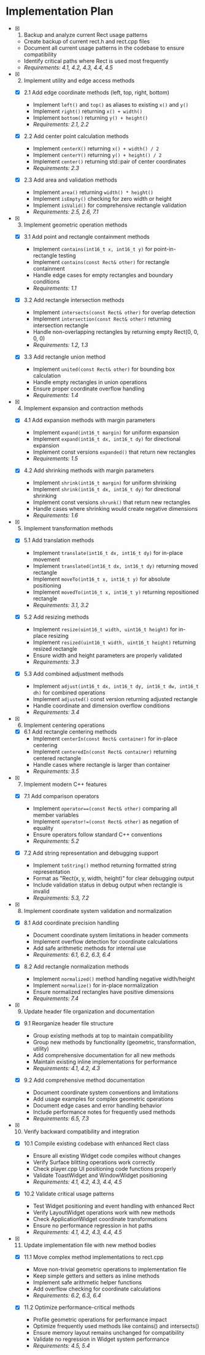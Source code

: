# Implementation Plan

- [x] 1. Backup and analyze current Rect usage patterns
  - Create backup of current rect.h and rect.cpp files
  - Document all current usage patterns in the codebase to ensure compatibility
  - Identify critical paths where Rect is used most frequently
  - _Requirements: 4.1, 4.2, 4.3, 4.4, 4.5_

- [x] 2. Implement utility and edge access methods
  - [x] 2.1 Add edge coordinate methods (left, top, right, bottom)
    - Implement `left()` and `top()` as aliases to existing `x()` and `y()`
    - Implement `right()` returning `x() + width()`
    - Implement `bottom()` returning `y() + height()`
    - _Requirements: 2.1, 2.2_

  - [x] 2.2 Add center point calculation methods
    - Implement `centerX()` returning `x() + width() / 2`
    - Implement `centerY()` returning `y() + height() / 2`
    - Implement `center()` returning std::pair of center coordinates
    - _Requirements: 2.3_

  - [x] 2.3 Add area and validation methods
    - Implement `area()` returning `width() * height()`
    - Implement `isEmpty()` checking for zero width or height
    - Implement `isValid()` for comprehensive rectangle validation
    - _Requirements: 2.5, 2.6, 7.1_

- [x] 3. Implement geometric operation methods
  - [x] 3.1 Add point and rectangle containment methods
    - Implement `contains(int16_t x, int16_t y)` for point-in-rectangle testing
    - Implement `contains(const Rect& other)` for rectangle containment
    - Handle edge cases for empty rectangles and boundary conditions
    - _Requirements: 1.1_

  - [x] 3.2 Add rectangle intersection methods
    - Implement `intersects(const Rect& other)` for overlap detection
    - Implement `intersection(const Rect& other)` returning intersection rectangle
    - Handle non-overlapping rectangles by returning empty Rect(0, 0, 0, 0)
    - _Requirements: 1.2, 1.3_

  - [x] 3.3 Add rectangle union method
    - Implement `united(const Rect& other)` for bounding box calculation
    - Handle empty rectangles in union operations
    - Ensure proper coordinate overflow handling
    - _Requirements: 1.4_

- [x] 4. Implement expansion and contraction methods
  - [x] 4.1 Add expansion methods with margin parameters
    - Implement `expand(int16_t margin)` for uniform expansion
    - Implement `expand(int16_t dx, int16_t dy)` for directional expansion
    - Implement const versions `expanded()` that return new rectangles
    - _Requirements: 1.5_

  - [x] 4.2 Add shrinking methods with margin parameters
    - Implement `shrink(int16_t margin)` for uniform shrinking
    - Implement `shrink(int16_t dx, int16_t dy)` for directional shrinking
    - Implement const versions `shrunk()` that return new rectangles
    - Handle cases where shrinking would create negative dimensions
    - _Requirements: 1.6_

- [x] 5. Implement transformation methods
  - [x] 5.1 Add translation methods
    - Implement `translate(int16_t dx, int16_t dy)` for in-place movement
    - Implement `translated(int16_t dx, int16_t dy)` returning moved rectangle
    - Implement `moveTo(int16_t x, int16_t y)` for absolute positioning
    - Implement `movedTo(int16_t x, int16_t y)` returning repositioned rectangle
    - _Requirements: 3.1, 3.2_

  - [x] 5.2 Add resizing methods
    - Implement `resize(uint16_t width, uint16_t height)` for in-place resizing
    - Implement `resized(uint16_t width, uint16_t height)` returning resized rectangle
    - Ensure width and height parameters are properly validated
    - _Requirements: 3.3_

  - [x] 5.3 Add combined adjustment methods
    - Implement `adjust(int16_t dx, int16_t dy, int16_t dw, int16_t dh)` for combined operations
    - Implement `adjusted()` const version returning adjusted rectangle
    - Handle coordinate and dimension overflow conditions
    - _Requirements: 3.4_

- [x] 6. Implement centering operations
  - [x] 6.1 Add rectangle centering methods
    - Implement `centerIn(const Rect& container)` for in-place centering
    - Implement `centeredIn(const Rect& container)` returning centered rectangle
    - Handle cases where rectangle is larger than container
    - _Requirements: 3.5_

- [x] 7. Implement modern C++ features
  - [x] 7.1 Add comparison operators
    - Implement `operator==(const Rect& other)` comparing all member variables
    - Implement `operator!=(const Rect& other)` as negation of equality
    - Ensure operators follow standard C++ conventions
    - _Requirements: 5.2_

  - [x] 7.2 Add string representation and debugging support
    - Implement `toString()` method returning formatted string representation
    - Format as "Rect(x, y, width, height)" for clear debugging output
    - Include validation status in debug output when rectangle is invalid
    - _Requirements: 5.3, 7.2_

- [x] 8. Implement coordinate system validation and normalization
  - [x] 8.1 Add coordinate precision handling
    - Document coordinate system limitations in header comments
    - Implement overflow detection for coordinate calculations
    - Add safe arithmetic methods for internal use
    - _Requirements: 6.1, 6.2, 6.3, 6.4_

  - [x] 8.2 Add rectangle normalization methods
    - Implement `normalized()` method handling negative width/height
    - Implement `normalize()` for in-place normalization
    - Ensure normalized rectangles have positive dimensions
    - _Requirements: 7.4_

- [x] 9. Update header file organization and documentation
  - [x] 9.1 Reorganize header file structure
    - Group existing methods at top to maintain compatibility
    - Group new methods by functionality (geometric, transformation, utility)
    - Add comprehensive documentation for all new methods
    - Maintain existing inline implementations for performance
    - _Requirements: 4.1, 4.2, 4.3_

  - [x] 9.2 Add comprehensive method documentation
    - Document coordinate system conventions and limitations
    - Add usage examples for complex geometric operations
    - Document edge cases and error handling behavior
    - Include performance notes for frequently used methods
    - _Requirements: 6.5, 7.3_

- [x] 10. Verify backward compatibility and integration
  - [x] 10.1 Compile existing codebase with enhanced Rect class
    - Ensure all existing Widget code compiles without changes
    - Verify Surface blitting operations work correctly
    - Check player.cpp UI positioning code functions properly
    - Validate ToastWidget and WindowWidget positioning
    - _Requirements: 4.1, 4.2, 4.3, 4.4, 4.5_

  - [x] 10.2 Validate critical usage patterns
    - Test Widget positioning and event handling with enhanced Rect
    - Verify LayoutWidget operations work with new methods
    - Check ApplicationWidget coordinate transformations
    - Ensure no performance regression in hot paths
    - _Requirements: 4.1, 4.2, 4.3, 4.4, 4.5_

- [x] 11. Update implementation file with new method bodies
  - [x] 11.1 Move complex method implementations to rect.cpp
    - Move non-trivial geometric operations to implementation file
    - Keep simple getters and setters as inline methods
    - Implement safe arithmetic helper functions
    - Add overflow checking for coordinate calculations
    - _Requirements: 6.2, 6.3, 6.4_

  - [x] 11.2 Optimize performance-critical methods
    - Profile geometric operations for performance impact
    - Optimize frequently used methods like contains() and intersects()
    - Ensure memory layout remains unchanged for compatibility
    - Validate no regression in Widget system performance
    - _Requirements: 4.5, 5.4_